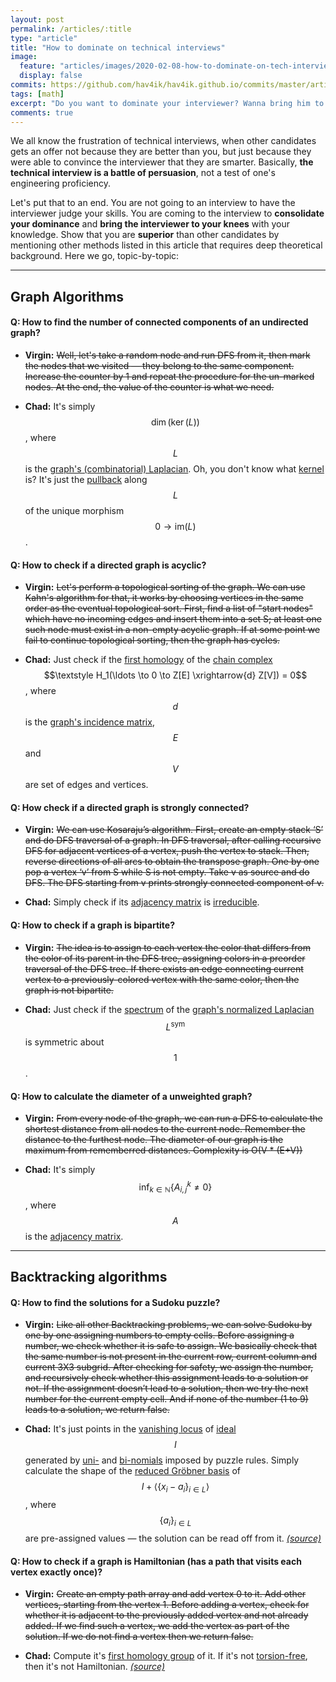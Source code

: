 ```yaml
---
layout: post
permalink: /articles/:title
type: "article"
title: "How to dominate on technical interviews"
image:
  feature: "articles/images/2020-02-08-how-to-dominate-on-tech-interviews/trollface.jpg"
  display: false
commits: https://github.com/hav4ik/hav4ik.github.io/commits/master/articles/_posts/2019-01-07-lorenz-attractor.md
tags: [math]
excerpt: "Do you want to dominate your interviewer? Wanna bring him to your knees? Make him think that you're superior? I'll tell you how!"
comments: true
---
```


We all know the frustration of technical interviews, when other candidates gets an offer not because they are better than you, but just because they were able to convince the interviewer that they are smarter. Basically, **the technical interview is a battle of persuasion**, not a test of one's engineering proficiency.

Let's put that to an end. You are not going to an interview to have the interviewer judge your skills. You are coming to the interview to **consolidate your dominance** and **bring the interviewer to your knees** with your knowledge. Show that you are **superior** than other candidates by mentioning other methods listed in this article that requires deep theoretical background. Here we go, topic-by-topic:

--------------------------------------------------

## Graph Algorithms

#### Q: How to find the number of connected components of an undirected graph?

*  **Virgin:** <s>Well, let's take a random node and run DFS from it, then mark the nodes that we visited &mdash; they belong to the same component. Increase the counter by 1 and repeat the procedure for the un-marked nodes. At the end, the value of the counter is what we need.</s>

*  **Chad:** It's simply $$\dim(\ker(L))$$, where $$L$$ is the [graph's (combinatorial) Laplacian][wiki-graph-laplacian]. Oh, you don't know what [kernel][nlab-kernel] is? It's just the [pullback][nlab-pullback] along $$L$$ of the unique morphism $$0 \to \text{im}(L)$$.


#### Q: How to check if a directed graph is acyclic?

* **Virgin:** <s>Let's perform a topological sorting of the graph. We can use Kahn's algorithm for that, it works by choosing vertices in the same order as the eventual topological sort. First, find a list of "start nodes" which have no incoming edges and insert them into a set S; at least one such node must exist in a non-empty acyclic graph. If at some point we fail to continue topological sorting, then the graph has cycles.</s>

* **Chad:** Just check if the [first homology][nlab-homology] of the [chain complex][nlab-chain-complex] $$\textstyle H_1(\ldots \to 0 \to Z[E] \xrightarrow{d} Z[V]) = 0$$, where $$d$$ is the [graph's incidence matrix][wiki-incidence-matrix], $$E$$ and $$V$$ are set of edges and vertices.


#### Q: How check if a directed graph is strongly connected?

* **Virgin:** <s>We can use Kosaraju’s algorithm. First, create an empty stack ‘S’ and do DFS traversal of a graph. In DFS traversal, after calling recursive DFS for adjacent vertices of a vertex, push the vertex to stack. Then, reverse directions of all arcs to obtain the transpose graph. One by one pop a vertex ‘v’ from S while S is not empty. Take v as source and do DFS. The DFS starting from v prints strongly connected component of v.</s>

* **Chad:** Simply check if its [adjacency matrix][wiki-adjacency-matrix] is [irreducible][wolfram-irreducible-matrix]. 


#### Q: How to check if a graph is bipartite?

* **Virgin:** <s>The idea is to assign to each vertex the color that differs from the color of its parent in the DFS tree, assigning colors in a preorder traversal of the DFS tree. If there exists an edge connecting current vertex to a previously-colored vertex with the same color, then the graph is not bipartite.</s>

* **Chad:** Just check if the [spectrum][wiki-spectrum-of-a-matrix] of the [graph's normalized Laplacian][wiki-graph-laplacian] $$L^{\text{sym}}$$ is symmetric about $$1$$.


#### Q: How to calculate the diameter of a unweighted graph?

* **Virgin:** <s> From every node of the graph, we can run a DFS to calculate the shortest distance from all nodes to the current node. Remember the distance to the furthest node. The diameter of our graph is the maximum from rememberred distances. Complexity is O(V * (E+V))</s>

* **Chad:** It's simply $$\inf_{k \in \mathbb{N}} \{ A^k_{i,j} \ne 0 \}$$, where $$A$$ is the [adjacency matrix][wiki-adjacency-matrix]. 



----------------------------------------------

## Backtracking algorithms

#### Q: How to find the solutions for a Sudoku puzzle?

* **Virgin:** <s>Like all other Backtracking problems, we can solve Sudoku by one by one assigning numbers to empty cells. Before assigning a number, we check whether it is safe to assign. We basically check that the same number is not present in the current row, current column and current 3X3 subgrid. After checking for safety, we assign the number, and recursively check whether this assignment leads to a solution or not. If the assignment doesn’t lead to a solution, then we try the next number for the current empty cell. And if none of the number (1 to 9) leads to a solution, we return false.</s>

* **Chad:** It's just points in the [vanishing locus][nlab-vanishing-locus] of [ideal][nlab-ideal] $$I$$ generated by [uni-][wolfram-univariate-polynomial] and [bi-nomials][wolfram-bivariate-polynomial] imposed by puzzle rules. Simply calculate the shape of the [reduced Gröbner basis][wiki-groebner-basis] of $$I + \langle \{x_i - a_i\}_{i \in L}\rangle$$, where $$\{a_i\}_{i\in L}$$ are pre-assigned values &mdash; the solution can be read off from it. [*(source)*][sol-sudoku]


#### Q: How to check if a graph is Hamiltonian (has a path that visits each vertex exactly once)?

* **Virgin:** <s>Create an empty path array and add vertex 0 to it. Add other vertices, starting from the vertex 1. Before adding a vertex, check for whether it is adjacent to the previously added vertex and not already added. If we find such a vertex, we add the vertex as part of the solution. If we do not find a vertex then we return false.</s>

* **Chad:** Compute it's [first homology group][nlab-homology] of it. If it's not [torsion-free][wiki-torsion-free], then it's not Hamiltonian. [*(source)*][sol-hamilton]


[nlab-chain-complex]: https://ncatlab.org/nlab/show/chain+complex
[nlab-homology]: https://ncatlab.org/nlab/show/homology
[nlab-ideal]: https://ncatlab.org/nlab/show/ideal
[nlab-kernel]: https://ncatlab.org/nlab/show/kernel
[nlab-pullback]: https://ncatlab.org/nlab/show/pullback
[nlab-vanishing-locus]: https://ncatlab.org/nlab/show/zero+locus

[wiki-adjacency-matrix]: https://en.wikipedia.org/wiki/Adjacency_matrix
[wiki-graph-laplacian]: https://en.wikipedia.org/wiki/Laplacian_matrix
[wiki-groebner-basis]: https://en.wikipedia.org/wiki/Gr%C3%B6bner_basis
[wiki-incidence-matrix]: https://en.wikipedia.org/wiki/Incidence_matrix
[wiki-spectrum-of-a-matrix]: https://en.wikipedia.org/wiki/Spectrum_of_a_matrix
[wiki-torsion-free]: https://en.wikipedia.org/wiki/Torsion_(algebra)#torsion-free_group

[wolfram-irreducible-matrix]: http://mathworld.wolfram.com/IrreducibleMatrix.html
[wolfram-univariate-polynomial]: http://mathworld.wolfram.com/UnivariatePolynomial.html
[wolfram-bivariate-polynomial]: http://mathworld.wolfram.com/BivariatePolynomial.html


[sol-sudoku]: https://www.cambridge.org/core/books/a-first-course-in-computational-algebraic-geometry/sudoku/29C4710314733FB36D793D70F914B7A5
[sol-hamilton]: https://arxiv.org/pdf/1912.06603.pdf